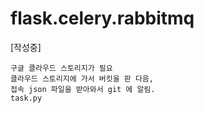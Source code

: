 # flask.celery.rabbitmq

[작성중]

    구글 클라우드 스토리지가 필요
    클라우드 스토리지에 가서 버킷을 판 다음, 
    접속 json 파일을 받아와서 git 에 알림.
    task.py
